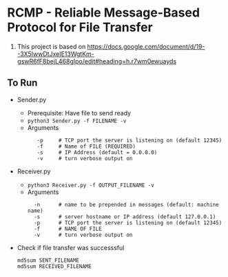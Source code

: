 # RCMP - Reliable Message-Based Protocol for File Transfer

1. This project is based on https://docs.google.com/document/d/19--3X5IwwDtJxeIE13WgtKm-gswR6fF8bejL468gIpo/edit#heading=h.r7wm0ewuayds

## To Run
- Sender.py
  - Prerequisite: Have file to send ready
  - ```python3 Sender.py -f FILENAME -v```
  - Arguments
    ```
       -p     # TCP port the server is listening on (default 12345)
       -f     # Name of FILE (REQUIRED)
       -s     # IP Address (default = 0.0.0.0)
       -v     # turn verbose output on
    ```
    
- Receiver.py
  - ```python3 Receiver.py -f OUTPUT_FILENAME -v```
  - Arguments
    ```
      -n      # name to be prepended in messages (default: machine name)
      -s      # server hostname or IP address (default 127.0.0.1)
      -p      # TCP port the server is listening on (default 12345)
      -f      # NAME OF FILE
      -v      # turn verbose output on
    ```
- Check if file transfer was successsful
  ```
  md5sum SENT_FILENAME
  md5sum RECEIVED_FILENAME
  ```
